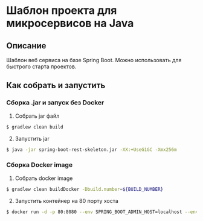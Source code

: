 Шаблон проекта для микросервисов на Java 
========================================
Описание
--------
Шаблон веб сервиса на базе Spring Boot. Можно использовать для быстрого старта проектов.

Как собрать и запустить
-

### Сборка .jar и запуск без Docker

1. Собрать jar файл
```bash
$ gradlew clean build
```

2. Запустить jar
```bash
$ java -jar spring-boot-rest-skeleton.jar -XX:+UseG1GC -Xmx256m
```

### Сборка Docker image

1. Собрать docker image
```bash
$ gradlew clean buildDocker -Dbuild.number=${BUILD_NUMBER}
```

2. Запустить контейнер на 80 порту хоста
```bash
$ docker run -d -p 80:8080 --env SPRING_BOOT_ADMIN_HOST=localhost --env SPRING_BOOT_ADMIN_PORT=8282 --name container_name image_name:version
```

